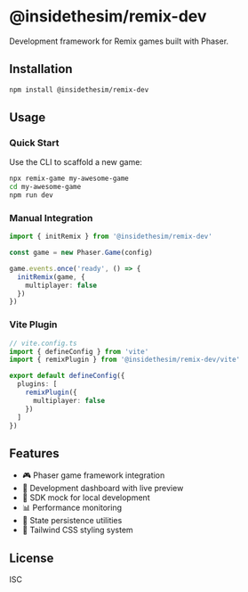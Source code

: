# @insidethesim/remix-dev

Development framework for Remix games built with Phaser.

## Installation

```bash
npm install @insidethesim/remix-dev
```

## Usage

### Quick Start

Use the CLI to scaffold a new game:

```bash
npx remix-game my-awesome-game
cd my-awesome-game
npm run dev
```

### Manual Integration

```ts
import { initRemix } from '@insidethesim/remix-dev'

const game = new Phaser.Game(config)

game.events.once('ready', () => {
  initRemix(game, {
    multiplayer: false
  })
})
```

### Vite Plugin

```ts
// vite.config.ts
import { defineConfig } from 'vite'
import { remixPlugin } from '@insidethesim/remix-dev/vite'

export default defineConfig({
  plugins: [
    remixPlugin({
      multiplayer: false
    })
  ]
})
```

## Features

- 🎮 Phaser game framework integration
- 🔧 Development dashboard with live preview
- 🎯 SDK mock for local development
- 📊 Performance monitoring
- 💾 State persistence utilities
- 🎨 Tailwind CSS styling system

## License

ISC
